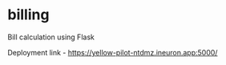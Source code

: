 # billing
Bill calculation using Flask

Deployment link - https://yellow-pilot-ntdmz.ineuron.app:5000/
